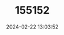 ---
title: "155152"
category: "Lutjanus apodus"
draft: false
date: 2024-02-22 13:03:52
languages:
  English: ["Dogtooth Snapper", "Schoolmaster", "Schooly", "Schoolmaster Snapper"]
  Spanish; Castilian: ["Caji", "Cajisote", "Maestro", "Pargo", "Pargo Amarillo", "Pargo Canchix", "Pargo Común", "Pargo Cotorro"]
  French: ["Pagre Dentchien", "Parque", "Sarde", "Sarde Dents-de-chien", "Vivaneau Dent-chien"]
---